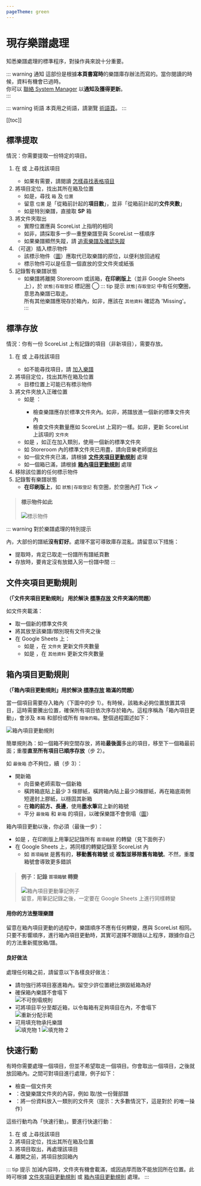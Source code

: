 ```yaml
---
pageTheme: green
---
```


# 現存樂譜處理
知悉樂譜處理的標準程序，對操作員來說十分重要。

::: warning 通知
這部份是根據**本頁書寫時**的樂譜庫存辦法而寫的。當你閱讀的時候，資料有機會已過時。  
你可以 [聯絡 System Manager](./people-and-development#system-manager) 以**通知及獲得更新**。  
:::

::: warning 術語
本頁用之術語，請瀏覽 [術語頁](./outline#術語)。
:::

[[toc]]

## 標準提取
情況：你需要提取一份特定的項目。
1. 在 <regular-score-list /> 或 <special-score-list /> 上尋找該項目
    * 如果有需要，請閱讀 [怎樣尋找表格項目](./editing-sheet-data#google-sheets-技巧)
2. 將項目定位，找出其所在箱及位置
    * 如是<regular-scores />，尋找 `箱` 及 `位置`
    * 留意 `位置` 是「從箱前計起的**項目數**」，並非「從箱前計起的**文件夾數**」
    * 如是特別樂譜，直接取 **SP** 箱
3. 將文件夾取出
    * 實際位置應與 ScoreList 上指明的相同
    * 如非，請採取多一步—重整樂譜至與 ScoreList 一樣順序
    * 如果樂譜顯然失蹤，請 [追索樂譜及確認失蹤](./general-management#確認失蹤)
4. （可選）插入標示物件
    * 該標示物件（[圖](#標示物件如此)）應取代已取樂譜的原位，以便利放回過程
    * 標示物件可以是任意一個直放的空文件夾或紙張
5. 記錄暫有樂譜狀態
    * 如樂譜將離開 Storeroom 或該箱，**在印刷版上**（並非 Google Sheets 上），於 `狀態|存取登記` 標記圈 ◯
::: tip 提示
`狀態|存取登記` 中有任何**空**圈，意思為樂譜已取走。  
所有其他樂譜應現存於箱內，如非，應該在 `其他資料` 確認為 'Missing'。
:::

## 標準存放
情況：你有一份 ScoreList 上有記錄的項目（非新項目），需要存放。  

1. 在 <regular-score-list /> 或 <special-score-list /> 上尋找該項目
    * 如不能尋找項目，請 [加入樂譜](./editing-sheet-data#加譜)
2. 將項目定位，找出其所在箱及位置
    * 目標位置上可能已有標示物件
3. 將文件夾放入正確位置
    * 如是 <regular-scores />：
      * 檢查樂譜應存於標準文件夾內。如非，將譜放進一個新的標準文件夾內
      * 檢查文件夾數量應如 ScoreList 上寫的一樣。如非，更新 ScoreList 上該項的 `文件夾`
    * 如是 <technical-papers />，如正在加入類別，使用一個新的標準文件夾
    * 如 Storeroom 內的標準文件夾已用盡，請向音樂老師提出
    * 如一個文件夾已滿，請根據 [**文件夾項目更動規則**](#文件夾項目更動規則) 處理
    * 如一個箱已滿，請根據 [**箱內項目更動規則**](#箱內項目更動規則) 處理
4. 移除該位置的任何標示物件
5. 記錄暫有樂譜狀態
    * **在印刷版上**，如 `狀態|存取登記` 有空圈，於空圈內打 Tick ✓

> #### 標示物件如此
> ![標示物件](/dev/assets/img/indicator.png)

::: warning 對於樂譜處理的特別提示
<p><oversized-scores /> 內，大部份的譜紙<strong>沒有釘好</strong>。處理不當可導致庫存混亂。請留意以下措施：</p>

* 提取時，肯定已取走一份譜所有譜紙頁數
* 存放時，要肯定沒有放錯入另一份譜中間
:::

## 文件夾項目更動規則
**（「文件夾項目更動規則」 用於解決 [**標準存放**](#標準存放) 文件夾滿的問題）**  

如文件夾載滿：
* 取一個新的標準文件夾
* 將其放至該樂譜/類別現有文件夾之後
* 在 Google Sheets 上：
  * 如是 <regular-scores />，在 `文件夾` 更新文件夾數量
  * 如是 <technical-papers />，在 `其他資料` 更新文件夾數量

## 箱內項目更動規則
**（「箱內項目更動規則」用於解決 [**標準存放**](#標準存放) 箱滿的問題）**  

當一個項目需要存入箱內（下圖中的步 1）。有時候，該箱未必夠位置放置其項目，這時需要騰出位置，確保所有項目依次序存於箱內。這程序稱為「箱內項目更動」，會涉及 `本箱` 和部份或所有 `隨後的箱`。整個過程圖述如下：  

![箱內項目更動規則](/dev/assets/img/zh/box-illustration.png)  

簡單規則為：如一個箱不夠空間存放，將箱**最後面**多出的項目，移至下一個箱最前面；重覆**直至所有項目已順序存放**（步 2）。  

如 `最後箱` 亦不夠位，續（步 3）：  
* 開新箱
  * 向音樂老師索取一個新箱
  * 橫跨箱底貼上最少 3 條膠紙，橫跨箱內貼上最少3條膠紙，再在箱底兩側短邊封上膠紙，以穩固其新箱
  * 在**箱的前方、長邊**，使用**墨水筆**寫上新的箱號
  * 平分 `最後箱` 和 `新箱` 的項目，以確保樂譜不會倒塌（[圖](#良好做法)）

箱內項目更動以後，你必須（最後一步）：  
* 如是 <regular-scores />，在印刷版上用筆記記錄所有 `首項箱號` 的轉變（見下面例子）
* 在 Google Sheets 上，將同樣的轉變記錄至 ScoreList 內
  * 如 `首項箱號` 是舊有的，**移動舊有箱號**  或 **複製並移除舊有箱號**。不然，重覆箱號會導致更多錯誤

> #### 例子：記錄 `首項箱號` 轉變
> ![箱內項目更動筆記例子](/dev/assets/img/zh/box-change.png)  
> 留意，用筆記記錄之後，一定要在 Google Sheets 上進行同樣轉變  

#### 用你的方法整理樂譜
留意在箱內項目更動的過程中，樂譜順序不應有任何轉變，應與 ScoreList 相同。  
只要不影響順序，進行箱內項目更動時，其實可選擇不跟隨以上程序，跟據你自己的方法重新擺放箱/譜。  

#### 良好做法
處理任何箱之前，請留意以下各樣良好做法：  
* 請勿強行將項目塞進箱內。留空少許位置總比損毀紙箱為好
* 確保箱內樂譜不會塌下  
  ![不可倒塌規則](/dev/assets/img/zh/collapse-illustration.png)
* 可將項目平分至鄰近箱，以令每箱有足夠項目在內，不會塌下  
  ![重新分配示範](/dev/assets/img/zh/distribution-illustration.png)
* 可用填充物承托樂譜  
  ![填充物 1](/dev/assets/img/filler-1.png) ![填充物 2](/dev/assets/img/filler-2.png)

## 快速行動
有時你需要處理一個項目，但並不希望取走一個項目。你會取出一個項目，之後就放回箱內。之間可對項目進行處理，例子如下：
* 檢查一個文件夾
* <regular-scores />：改變樂譜文件夾的內容，例如 取/放一份聲部譜
* <technical-papers />：將一份資料放入一類別的文件夾（提示：大多數情況下，這是對於 <technical-papers /> 的唯一操作）

這些行動均為「快速行動」。要進行快速行動：
1. 在 <regular-score-list /> 或 <special-score-list /> 上尋找該項目
2. 將項目定位，找出其所在箱及位置
3. 將項目取出，再處理該項目
4. 離開之前，將項目放回箱內

::: tip 提示
加減內容時，文件夾有機會載滿，或因過厚而致不能放回所在位置。此時可根據 [文件夾項目更動規則](#文件夾項目更動規則) 或 [箱內項目更動規則](#箱內項目更動規則) 處理。
:::